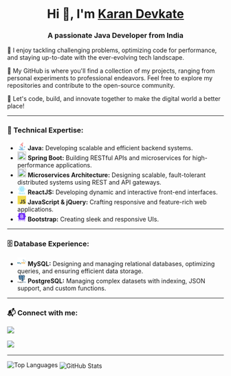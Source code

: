 <h1 align="center">Hi 👋, I'm <u>Karan Devkate</u></h1>

<h3 align="center">A passionate Java Developer from India</h3>

<div>
    <p>🔨 I enjoy tackling challenging problems, optimizing code for performance, and staying up-to-date with the ever-evolving tech landscape.</p>
    <p>🌟 My GitHub is where you'll find a collection of my projects, ranging from personal experiments to professional endeavors. Feel free to explore my repositories and contribute to the open-source community.</p>
    <p>🚀 Let's code, build, and innovate together to make the digital world a better place!</p>
</div>

<hr>

<div>
  <h3>💼 Technical Expertise:</h3>
<ul>
  <li>
    <img src="https://raw.githubusercontent.com/devicons/devicon/master/icons/java/java-original.svg" alt="java" width="20" height="20"/>  
    <b>Java:</b> Developing scalable and efficient backend systems.
  </li>
  <li>
    <img src="https://raw.githubusercontent.com/marwin1991/profile-technology-icons/refs/heads/main/icons/spring.png" width="20" height="20"/> 
    <b>Spring Boot:</b> Building RESTful APIs and microservices for high-performance applications.
  </li>
  <li>
    <img src="https://raw.githubusercontent.com/marwin1991/profile-technology-icons/refs/heads/main/icons/spring.png" width="20" height="20"/> 
    <b>Microservices Architecture:</b> Designing scalable, fault-tolerant distributed systems using REST and API gateways.
  </li>
  <li>
    <img src="https://raw.githubusercontent.com/devicons/devicon/master/icons/react/react-original-wordmark.svg" alt="react" width="20" height="20"/>
    <b>ReactJS:</b> Developing dynamic and interactive front-end interfaces.
  </li>
  <li>
    <img src="https://raw.githubusercontent.com/devicons/devicon/master/icons/javascript/javascript-original.svg" alt="javascript" width="20" height="20"/> 
    <b>JavaScript & jQuery:</b> Crafting responsive and feature-rich web applications.
  </li>
  <li>
    <img src="https://raw.githubusercontent.com/devicons/devicon/master/icons/bootstrap/bootstrap-plain-wordmark.svg" alt="bootstrap" width="20" height="20"/>
    <b>Bootstrap:</b> Creating sleek and responsive UIs.
  </li>
</ul>
</div>

<hr>

<div>
  <h3>🗄️ Database Experience:</h3>
  <ul>
    <li>
      <img src="https://raw.githubusercontent.com/devicons/devicon/master/icons/mysql/mysql-original-wordmark.svg" alt="MySQL" width="20" height="20"/>  
      <b>MySQL:</b> Designing and managing relational databases, optimizing queries, and ensuring efficient data storage.
    </li>
    <li>
      <img src="https://raw.githubusercontent.com/devicons/devicon/master/icons/postgresql/postgresql-original-wordmark.svg" alt="PostgreSQL" width="20" height="20"/> 
      <b>PostgreSQL:</b> Managing complex datasets with indexing, JSON support, and custom functions.
    </li>
  </ul>
</div>

<hr>

<div>
  <h3>📬 Connect with me:</h3>
  <p>
    <a href="https://www.linkedin.com/in/karandevkate/"><img src="https://img.shields.io/badge/LinkedIn-%230077B5.svg?style=flat-square&logo=linkedin&logoColor=white" /></a>
  </p>
  <p>
    <a href="mailto:karandevkate225@gmail.com"><img src="https://img.shields.io/badge/gmail-%23DD0031.svg" /></a>
  </p>
</div>

<hr>

<p><img align="left" src="https://github-readme-stats.vercel.app/api/top-langs/?username=mrkarandevkate&layout=compact&theme=radical" alt="Top Languages" /></p>
<p>&nbsp;<img align="center" src="https://github-readme-stats.vercel.app/api?username=mrkarandevkate&show_icons=true&theme=radical" alt="GitHub Stats" /></p>
